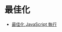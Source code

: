 # 最佳化


- [最佳化 JavaScript 執行](https://developers.google.com/web/fundamentals/performance/rendering/optimize-javascript-execution?hl=zh-tw)
